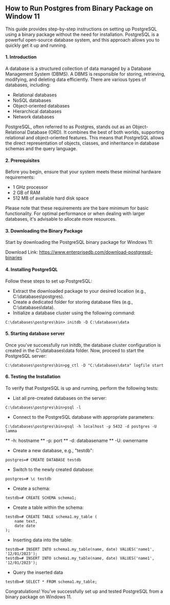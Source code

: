 ## How to Run Postgres from Binary Package on Window 11

This guide provides step-by-step instructions on setting up PostgreSQL using a binary package without the need for installation. PostgreSQL is a powerful open-source database system, and this approach allows you to quickly get it up and running.
#### 1. Introduction
A database is a structured collection of data managed by a Database Management System (DBMS). A DBMS is responsible for storing, retrieving, modifying, and deleting data efficiently. There are various types of databases, including:

* Relational databases
* NoSQL databases
* Object-oriented databases
* Hierarchical databases
* Network databases
  
PostgreSQL, often referred to as Postgres, stands out as an Object-Relational Database (ORD). It combines the best of both worlds, supporting relational and object-oriented features. This means that PostgreSQL allows the direct representation of objects, classes, and inheritance in database schemas and the query language.
#### 2. Prerequisites
Before you begin, ensure that your system meets these minimal hardware requirements:

* 1 GHz processor
* 2 GB of RAM
* 512 MB of available hard disk space
  
Please note that these requirements are the bare minimum for basic functionality. For optimal performance or when dealing with larger databases, it's advisable to allocate more resources.

#### 3. Downloading the Binary Package
Start by downloading the PostgreSQL binary package for Windows 11:

Download Link: https://www.enterprisedb.com/download-postgresql-binaries
#### 4. Installing PostgreSQL
Follow these steps to set up PostgreSQL:

* Extract the downloaded package to your desired location (e.g., C:\databases\postgres).
* Create a dedicated folder for storing database files (e.g., C:\databases\data).
* Initialize a database cluster using the following command:
```code
C:\databases\postgres\bin> initdb -D C:\databases\data
```

#### 5. Starting database server
Once you've successfully run initdb, the database cluster configuration is created in the C:\databases\data folder. Now, proceed to start the PostgreSQL server:
```code
C:\databases\postgres\bin>pg_ctl -D "C:\databases\data" logfile start
```

#### 6. Testing the Installation
To verify that PostgreSQL is up and running, perform the following tests:
* List all pre-created databases on the server:
```code
C:\databases\postgres\bin>psql -l
```

* Connect to the PostgreSQL database with appropriate parameters:
```code
C:\databases\postgres\bin>psql -h localhost -p 5432 -d postgres -U lamma
```
** -h: hostname
** -p: port
** -d: databasename
** -U: ownername

* Create a new database, e.g., "testdb":
```code
postgres=# CREATE DATABASE testdb
```

* Switch to the newly created database:
```code
postgres=# \c testdb
```

* Create a schema:
```code
testdb=# CREATE SCHEMA schema1;
```

* Create a table within the schema:
```code
testdb=# CREATE TABLE schema1.my_table (
    name text,
    date date
);
```

* Inserting data into the table:
```code
testdb=# INSERT INTO schema1.my_table(name, date) VALUES('name1', '12/01/2023');
testdb=# INSERT INTO schema1.my_table(name, date) VALUES('name1', '12/01/2023');
```

* Query the inserted data
```code
testdb=# SELECT * FROM schema1.my_table;
```

Congratulations! You've successfully set up and tested PostgreSQL from a binary package on Windows 11.


